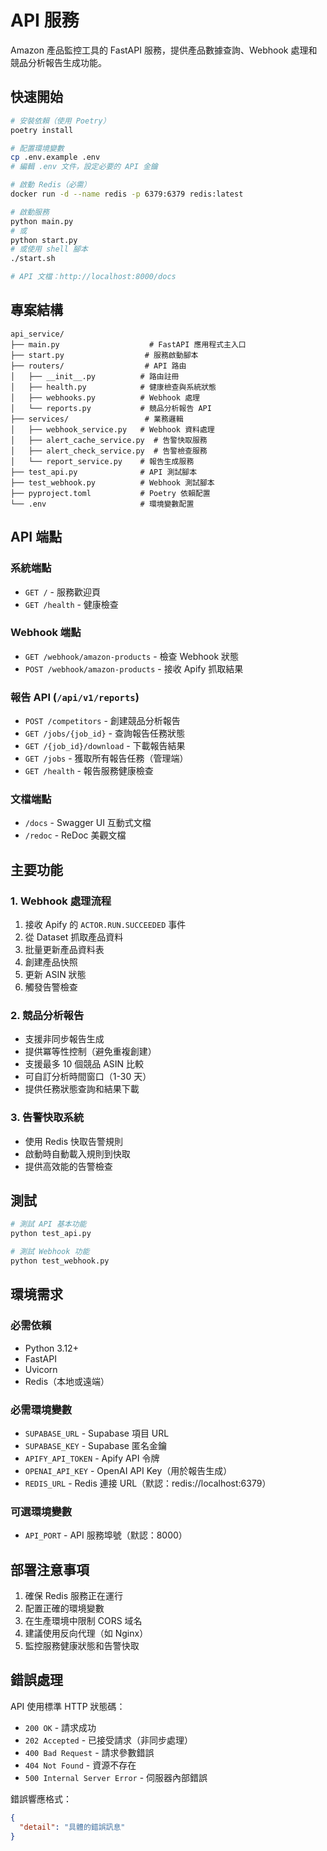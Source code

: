 # API 服務

Amazon 產品監控工具的 FastAPI 服務，提供產品數據查詢、Webhook 處理和競品分析報告生成功能。

## 快速開始

```bash
# 安裝依賴（使用 Poetry）
poetry install

# 配置環境變數
cp .env.example .env
# 編輯 .env 文件，設定必要的 API 金鑰

# 啟動 Redis（必需）
docker run -d --name redis -p 6379:6379 redis:latest

# 啟動服務
python main.py
# 或
python start.py
# 或使用 shell 腳本
./start.sh

# API 文檔：http://localhost:8000/docs
```

## 專案結構

```
api_service/
├── main.py                    # FastAPI 應用程式主入口
├── start.py                  # 服務啟動腳本
├── routers/                  # API 路由
│   ├── __init__.py          # 路由註冊
│   ├── health.py            # 健康檢查與系統狀態
│   ├── webhooks.py          # Webhook 處理
│   └── reports.py           # 競品分析報告 API
├── services/                 # 業務邏輯
│   ├── webhook_service.py   # Webhook 資料處理
│   ├── alert_cache_service.py  # 告警快取服務
│   ├── alert_check_service.py  # 告警檢查服務
│   └── report_service.py    # 報告生成服務
├── test_api.py              # API 測試腳本
├── test_webhook.py          # Webhook 測試腳本
├── pyproject.toml           # Poetry 依賴配置
└── .env                     # 環境變數配置
```

## API 端點

### 系統端點
- `GET /` - 服務歡迎頁
- `GET /health` - 健康檢查

### Webhook 端點
- `GET /webhook/amazon-products` - 檢查 Webhook 狀態
- `POST /webhook/amazon-products` - 接收 Apify 抓取結果

### 報告 API (`/api/v1/reports`)
- `POST /competitors` - 創建競品分析報告
- `GET /jobs/{job_id}` - 查詢報告任務狀態
- `GET /{job_id}/download` - 下載報告結果
- `GET /jobs` - 獲取所有報告任務（管理端）
- `GET /health` - 報告服務健康檢查

### 文檔端點
- `/docs` - Swagger UI 互動式文檔
- `/redoc` - ReDoc 美觀文檔

## 主要功能

### 1. Webhook 處理流程
1. 接收 Apify 的 `ACTOR.RUN.SUCCEEDED` 事件
2. 從 Dataset 抓取產品資料
3. 批量更新產品資料表
4. 創建產品快照
5. 更新 ASIN 狀態
6. 觸發告警檢查

### 2. 競品分析報告
- 支援非同步報告生成
- 提供冪等性控制（避免重複創建）
- 支援最多 10 個競品 ASIN 比較
- 可自訂分析時間窗口（1-30 天）
- 提供任務狀態查詢和結果下載

### 3. 告警快取系統
- 使用 Redis 快取告警規則
- 啟動時自動載入規則到快取
- 提供高效能的告警檢查

## 測試

```bash
# 測試 API 基本功能
python test_api.py

# 測試 Webhook 功能
python test_webhook.py
```

## 環境需求

### 必需依賴
- Python 3.12+
- FastAPI
- Uvicorn
- Redis（本地或遠端）

### 必需環境變數
- `SUPABASE_URL` - Supabase 項目 URL
- `SUPABASE_KEY` - Supabase 匿名金鑰
- `APIFY_API_TOKEN` - Apify API 令牌
- `OPENAI_API_KEY` - OpenAI API Key（用於報告生成）
- `REDIS_URL` - Redis 連接 URL（默認：redis://localhost:6379）

### 可選環境變數
- `API_PORT` - API 服務埠號（默認：8000）

## 部署注意事項

1. 確保 Redis 服務正在運行
2. 配置正確的環境變數
3. 在生產環境中限制 CORS 域名
4. 建議使用反向代理（如 Nginx）
5. 監控服務健康狀態和告警快取

## 錯誤處理

API 使用標準 HTTP 狀態碼：
- `200 OK` - 請求成功
- `202 Accepted` - 已接受請求（非同步處理）
- `400 Bad Request` - 請求參數錯誤
- `404 Not Found` - 資源不存在
- `500 Internal Server Error` - 伺服器內部錯誤

錯誤響應格式：
```json
{
  "detail": "具體的錯誤訊息"
}
```
